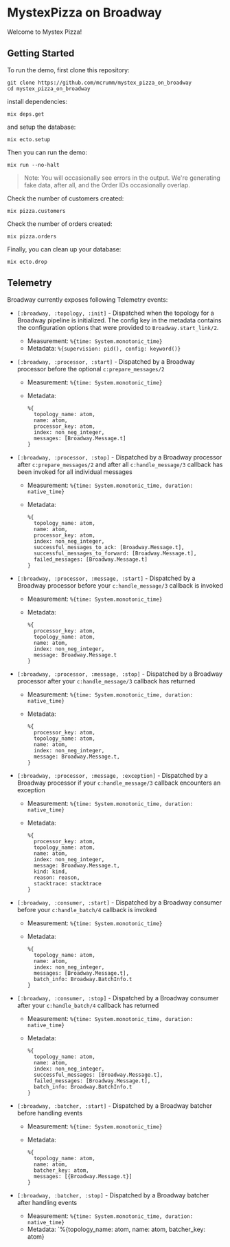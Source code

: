 # MystexPizza on Broadway

Welcome to Mystex Pizza!

## Getting Started

To run the demo, first clone this repository:

    git clone https://github.com/mcrumm/mystex_pizza_on_broadway
    cd mystex_pizza_on_broadway

install dependencies:

    mix deps.get

and setup the database:

    mix ecto.setup

Then you can run the demo:

    mix run --no-halt

> Note: You will occasionally see errors in the output.  We're generating fake data, after all, and the Order IDs occasionally overlap.

Check the number of customers created:

    mix pizza.customers

Check the number of orders created:

    mix pizza.orders

Finally, you can clean up your database:

    mix ecto.drop

## Telemetry

Broadway currently exposes following Telemetry events:

  * `[:broadway, :topology, :init]` - Dispatched when the topology for
    a Broadway pipeline is initialized. The config key in the metadata
    contains the configuration options that were provided to
    `Broadway.start_link/2`.

    * Measurement: `%{time: System.monotonic_time}`
    * Metadata: `%{supervision: pid(), config: keyword()}`

  * `[:broadway, :processor, :start]` - Dispatched by a Broadway processor
    before the optional `c:prepare_messages/2`

    * Measurement: `%{time: System.monotonic_time}`
    * Metadata:

      ```
      %{
        topology_name: atom,
        name: atom,
        processor_key: atom,
        index: non_neg_integer,
        messages: [Broadway.Message.t]
      }
      ```

  * `[:broadway, :processor, :stop]` -  Dispatched by a Broadway processor
    after `c:prepare_messages/2` and after all `c:handle_message/3` callback
    has been invoked for all individual messages

    * Measurement: `%{time: System.monotonic_time, duration: native_time}`

    * Metadata:

      ```
      %{
        topology_name: atom,
        name: atom,
        processor_key: atom,
        index: non_neg_integer,
        successful_messages_to_ack: [Broadway.Message.t],
        successful_messages_to_forward: [Broadway.Message.t],
        failed_messages: [Broadway.Message.t]
      }
      ```

  * `[:broadway, :processor, :message, :start]` - Dispatched by a Broadway processor
    before your `c:handle_message/3` callback is invoked

    * Measurement: `%{time: System.monotonic_time}`

    * Metadata:

      ```
      %{
        processor_key: atom,
        topology_name: atom,
        name: atom,
        index: non_neg_integer,
        message: Broadway.Message.t
      }
      ```

  * `[:broadway, :processor, :message, :stop]` - Dispatched by a Broadway processor
    after your `c:handle_message/3` callback has returned

    * Measurement: `%{time: System.monotonic_time, duration: native_time}`

    * Metadata:

      ```
      %{
        processor_key: atom,
        topology_name: atom,
        name: atom,
        index: non_neg_integer,
        message: Broadway.Message.t,
      }
      ```

  * `[:broadway, :processor, :message, :exception]` - Dispatched by a Broadway processor
    if your `c:handle_message/3` callback encounters an exception

    * Measurement: `%{time: System.monotonic_time, duration: native_time}`

    * Metadata:

      ```
      %{
        processor_key: atom,
        topology_name: atom,
        name: atom,
        index: non_neg_integer,
        message: Broadway.Message.t,
        kind: kind,
        reason: reason,
        stacktrace: stacktrace
      }
      ```

  * `[:broadway, :consumer, :start]` - Dispatched by a Broadway consumer before your
    `c:handle_batch/4` callback is invoked

    * Measurement: `%{time: System.monotonic_time}`
    * Metadata:

      ```
      %{
        topology_name: atom,
        name: atom,
        index: non_neg_integer,
        messages: [Broadway.Message.t],
        batch_info: Broadway.BatchInfo.t
      }
      ```

  * `[:broadway, :consumer, :stop]` - Dispatched by a Broadway consumer after your
    `c:handle_batch/4` callback has returned

    * Measurement: `%{time: System.monotonic_time, duration: native_time}`

    * Metadata:

      ```
      %{
        topology_name: atom,
        name: atom,
        index: non_neg_integer,
        successful_messages: [Broadway.Message.t],
        failed_messages: [Broadway.Message.t],
        batch_info: Broadway.BatchInfo.t
      }
      ```

  * `[:broadway, :batcher, :start]` - Dispatched by a Broadway batcher before
    handling events

    * Measurement: `%{time: System.monotonic_time}`
    * Metadata:

      ```
      %{
        topology_name: atom,
        name: atom,
        batcher_key: atom,
        messages: [{Broadway.Message.t}]
      }
      ```

  * `[:broadway, :batcher, :stop]` - Dispatched by a Broadway batcher after
    handling events

    * Measurement: `%{time: System.monotonic_time, duration: native_time}`
    * Metadata: `%{topology_name: atom, name: atom, batcher_key: atom}

